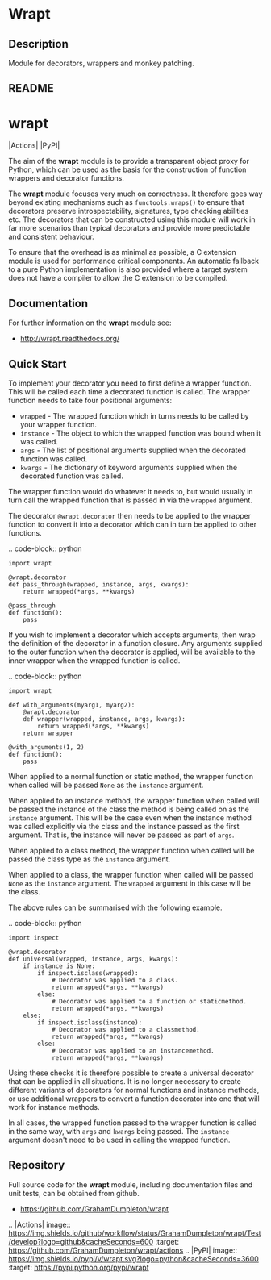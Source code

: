 # Wrapt

## Description

Module for decorators, wrappers and monkey patching.

## README

wrapt
=====

|Actions| |PyPI|

The aim of the **wrapt** module is to provide a transparent object proxy
for Python, which can be used as the basis for the construction of function
wrappers and decorator functions.

The **wrapt** module focuses very much on correctness. It therefore goes
way beyond existing mechanisms such as ``functools.wraps()`` to ensure that
decorators preserve introspectability, signatures, type checking abilities
etc. The decorators that can be constructed using this module will work in
far more scenarios than typical decorators and provide more predictable and
consistent behaviour.

To ensure that the overhead is as minimal as possible, a C extension module
is used for performance critical components. An automatic fallback to a
pure Python implementation is also provided where a target system does not
have a compiler to allow the C extension to be compiled.

Documentation
-------------

For further information on the **wrapt** module see:

* http://wrapt.readthedocs.org/

Quick Start
-----------

To implement your decorator you need to first define a wrapper function.
This will be called each time a decorated function is called. The wrapper
function needs to take four positional arguments:

* ``wrapped`` - The wrapped function which in turns needs to be called by your wrapper function.
* ``instance`` - The object to which the wrapped function was bound when it was called.
* ``args`` - The list of positional arguments supplied when the decorated function was called.
* ``kwargs`` - The dictionary of keyword arguments supplied when the decorated function was called.

The wrapper function would do whatever it needs to, but would usually in
turn call the wrapped function that is passed in via the ``wrapped``
argument.

The decorator ``@wrapt.decorator`` then needs to be applied to the wrapper
function to convert it into a decorator which can in turn be applied to
other functions.

.. code-block:: python

    import wrapt
    
    @wrapt.decorator
    def pass_through(wrapped, instance, args, kwargs):
        return wrapped(*args, **kwargs)

    @pass_through
    def function():
        pass

If you wish to implement a decorator which accepts arguments, then wrap the
definition of the decorator in a function closure. Any arguments supplied
to the outer function when the decorator is applied, will be available to
the inner wrapper when the wrapped function is called.

.. code-block:: python

    import wrapt

    def with_arguments(myarg1, myarg2):
        @wrapt.decorator
        def wrapper(wrapped, instance, args, kwargs):
            return wrapped(*args, **kwargs)
        return wrapper

    @with_arguments(1, 2)
    def function():
        pass

When applied to a normal function or static method, the wrapper function
when called will be passed ``None`` as the ``instance`` argument.

When applied to an instance method, the wrapper function when called will
be passed the instance of the class the method is being called on as the
``instance`` argument. This will be the case even when the instance method
was called explicitly via the class and the instance passed as the first
argument. That is, the instance will never be passed as part of ``args``.

When applied to a class method, the wrapper function when called will be
passed the class type as the ``instance`` argument.

When applied to a class, the wrapper function when called will be passed
``None`` as the ``instance`` argument. The ``wrapped`` argument in this
case will be the class.

The above rules can be summarised with the following example.

.. code-block:: python

    import inspect
    
    @wrapt.decorator
    def universal(wrapped, instance, args, kwargs):
        if instance is None:
            if inspect.isclass(wrapped):
                # Decorator was applied to a class.
                return wrapped(*args, **kwargs)
            else:
                # Decorator was applied to a function or staticmethod.
                return wrapped(*args, **kwargs)
        else:
            if inspect.isclass(instance):
                # Decorator was applied to a classmethod.
                return wrapped(*args, **kwargs)
            else:
                # Decorator was applied to an instancemethod.
                return wrapped(*args, **kwargs)

Using these checks it is therefore possible to create a universal decorator
that can be applied in all situations. It is no longer necessary to create
different variants of decorators for normal functions and instance methods,
or use additional wrappers to convert a function decorator into one that
will work for instance methods.

In all cases, the wrapped function passed to the wrapper function is called
in the same way, with ``args`` and ``kwargs`` being passed. The
``instance`` argument doesn't need to be used in calling the wrapped
function.

Repository
----------

Full source code for the **wrapt** module, including documentation files
and unit tests, can be obtained from github.

* https://github.com/GrahamDumpleton/wrapt

.. |Actions| image:: https://img.shields.io/github/workflow/status/GrahamDumpleton/wrapt/Test/develop?logo=github&cacheSeconds=600
   :target: https://github.com/GrahamDumpleton/wrapt/actions
.. |PyPI| image:: https://img.shields.io/pypi/v/wrapt.svg?logo=python&cacheSeconds=3600
   :target: https://pypi.python.org/pypi/wrapt
